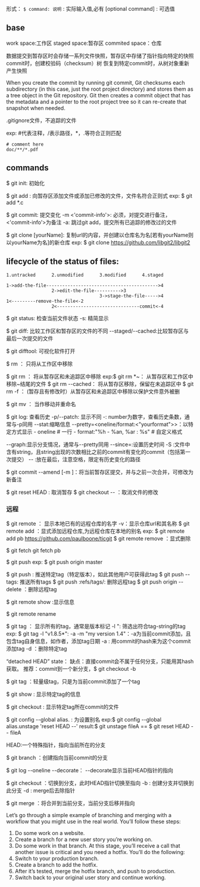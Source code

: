 形式： `$ command: 说明`
<necessary argument> : 实际输入值,必有
[optional command] : 可选值


## base
work space:工作区
staged space:暂存区
commited space：仓库

数据提交到暂存区时会存储一系列文件快照，暂存区中存储了指针指向特定的快照
commit时，创建校验码（checksum）树
恢复到特定commit时，从树对象重新产生快照

When you create the commit by running git commit, Git checksums each subdirectory (in this case,
just the root project directory) and stores them as a tree object in the Git repository. Git then creates
a commit object that has the metadata and a pointer to the root project tree so it can re-create that
snapshot when needed.

.gitignore文件，不追踪的文件

exp: #代表注释，/表示路径，*，.等符合正则匹配

	# comment here
	doc/**/*.pdf

## commands

$ git init: 初始化

$ git add <regex-file> <regex-file2> <regex-fileN>: 向暂存区添加文件或添加已修改的文件，<regex-file>文件名符合正则式
exp: $ git add *.c

$ git commit: 提交变化
-m <'commit-info'>: 必须，对提交进行备注，<'commit-info'>为备注
-a: 跳过git add，提交所有已追踪的修改过的文件

$ git clone <url> [yourName]: 复制url的内容，并创建以<url>仓库名为名[若有yourName则以yourName为名]的新仓库
exp: $ git clone https://github.com/libgit2/libgit2

## lifecycle of the status of files:

	1.untracked      2.unmodified      3.modified      4.staged
	
	1->add-the-file------------------------------------------>4
	                 2->edit-the-file---------->3
									   3->stage-the-file----->4
	1<---------remove-the-file<-2
					 2<-------------------------------commit<-4





$ git status: 检查当前文件状态
-s: 精简显示

$ git diff: 比较工作区和暂存区的文件的不同
--staged/--cached:比较暂存区与最后一次提交的文件

$ git difftool: 可视化软件打开 

$ rm <file>： 只将<file>从工作区中移除

$ git rm <file>： 将<file>从暂存区和未追踪区中移除
exp:$ git rm \*~： 从暂存区和工作区中移除~结尾的文件
$ git rm <file> --cached： 将<file>从暂存区移除，保留在未追踪区中
$ git rm -f <file>： (暂存且有修改时）从暂存区和未追踪区中移除以保护文件意外被删

$ git mv <file> <newName>： 当作移动并重命名

$ git log: 查看历史
-p/--patch: 显示不同
-<number>: number为数字，查看历史条数，通常与-p同用
--stat:缩略信息
--pretty=<oneline/format:<"yourformat">>：以特定方式显示
	- oneline # 一行
	- format:"%h - %an, %ar : %s" # 自定义格式

--graph:显示分支情况，通常与--pretty同用
--since=<time>:设置历史时间
-S <string>:文件中含有string，且string出现的次数相比之前的commit有变化的commit（包括第一次提交）
-- <path/>:放在最后，注意空格，限定有历史变化的路径

$ git commit --amend [-m <newComment>]：将当前暂存区提交，并与之前一次合并，可修改为新备注

$ git reset HEAD <file>: 取消暂存
$ git checkout -- <file>：取消文件的修改

### 远程

$ git remote ： 显示本地已有的远程仓库的名字
-v：显示仓库url和其名称
$ git remote add <remote> <url> ：显式添加远程仓库,<remote>为远程仓库在本地的别名
exp: $ git remote add pb https://github.com/paulboone/ticgit
$ git remote remove <remote>：显式删除

$ git fetch <remote>
git fetch pb

$ git push <remote> <branch>
exp: $ git push origin master

$ git push <remote> <tagname>: 推送特定tag（特定版本），如此其他用户可获得此tag
$ git push <remote> --tags: 推送所有tags
$ git push <remote> :refs/tags/<tagname>: 删除远程tag
$ git push origin --delete <tagname>：删除远程tag

$ git remote show <remote>:显示信息

$ git remote rename <prevName> <newName>

$ git tag ： 显示所有的tag，通常是版本标记
-l <tag-string>": 筛选出符合tag-string的tag
exp: $ git tag -l "v1.8.5*": 
-a <tagName> -m "my version 1.4"：-a为当前commit添加<tagName>，且包含tag自身信息，如作者，添加tag日期
-a <tagName> <git-hash>: 用commit的hash来为这个commit添加tag
-d <tagname>：删除特定tag

“detached HEAD” state：
缺点：直接commit会不属于任何分支，只能用其hash获取。
推荐：commit到一个新分支，$ git checkout -b <branchName> <tagName>

$ git tag <tagName>：轻量级tag，只是为当前commit添加了一个tag

$ git show <tagName>: 显示特定tag的信息

$ git checkout <tagName>: 显示特定tag所在commit的文件

$ git config --global alias.<aliasName> <full-command>: 为<full-command>设置别名<aliasName>
exp:$ git config --global alias.unstage 'reset HEAD --'
result:$ git unstage fileA == $ git reset HEAD -- fileA

HEAD:一个特殊指针，指向当前所在的分支

$ git branch <branch-name>：创建指向当前commit的分支

$ git log --oneline --decorate： --decorate显示当前HEAD指针的指向

$ git checkout 
<branch-name>：切换到<branch-name>分支，此时HEAD指针切换至指向<branch-name>
-b <branch-name>: 创建分支并切换到此分支
-d <branch-name>: merge后去除<branch-name>指针

$ git merge <branch-name>：将<branch-name>合并到当前分支，当前分支后移并指向<branch-name>

Let’s go through a simple example of branching and merging with a workflow that you might use in
the real world. You’ll follow these steps:
1. Do some work on a website.
2. Create a branch for a new user story you’re working on.
3. Do some work in that branch.
At this stage, you’ll receive a call that another issue is critical and you need a hotfix. You’ll do the
following:
1. Switch to your production branch.
2. Create a branch to add the hotfix.
3. After it’s tested, merge the hotfix branch, and push to production.
4. Switch back to your original user story and continue working.
 